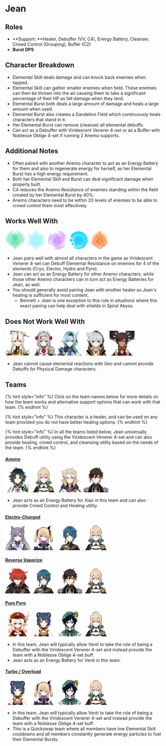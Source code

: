 # Jean

## Roles

* \*\*Support: \*\*Healer, Debuffer (VV, C4), Energy Battery, Cleanser, Crowd Control (Grouping), Buffer (C2)
* **Burst DPS**

## Character Breakdown

* Elemental Skill deals damage and can knock back enemies when tapped.
* Elemental Skill can gather smaller enemies when held. These enemies can then be thrown into the air causing them to take a significant percentage of their HP as fall damage when they land.
* Elemental Burst both deals a large amount of damage and heals a large amount when used.
* Elemental Burst also creates a Dandelion Field which continuously heals characters that stand in it.
* Her Elemental Burst can remove (cleanse) all elemental debuffs.
* Can act as a Debuffer with Viridescent Venerer 4-set or as a Buffer with Noblesse Oblige 4-set if running 2 Anemo supports.

## **Additional Notes**

* Often paired with another Anemo character to act as an Energy Battery for them and also to regenerate energy for herself, as her Elemental Burst has a high energy requirement.
* Both her Elemental Skill and Burst can deal significant damage when properly built.
* C4 reduces the Anemo Resistance of enemies standing within the field created by her Elemental Burst by 40%.
* Anemo characters need to be within 20 levels of enemies to be able to crowd control them most effectively.

## Works Well With

![](../../.gitbook/assets/Element_Anemo.webp) ![](../../.gitbook/assets/Element_Cryo.webp) ![](../../.gitbook/assets/Element_Electro.webp) ![](../../.gitbook/assets/Element_Hydro.webp) ![](../../.gitbook/assets/Element_Pyro.webp)

* Jean pairs well with almost all characters in the game as Viridescent Venerer 4-set can Debuff Elemental Resistance on enemies for 4 of the elements (Cryo, Electro, Hydro and Pyro).
* Jean can act as an Energy Battery for other Anemo characters, while those other Anemo characters can in turn act as Energy Batteries for Jean, as well.
* You should generally avoid pairing Jean with another healer as Jean's healing is sufficient for most content.
  * Bennett + Jean is one exception to this rule in situations where this exact pairing can help deal with shields in Spiral Abyss.

## Does Not Work Well With

![](../../.gitbook/assets/UI_AvatarIcon_Ningguang.png) ![](../../.gitbook/assets/UI_AvatarIcon_Noelle.png) ![](../../.gitbook/assets/UI_AvatarIcon_Eula.png) ![](../../.gitbook/assets/UI_AvatarIcon_Razor.png) ![](../../.gitbook/assets/UI_AvatarIcon_Xinyan.png)

* Jean cannot cause elemental reactions with Geo and cannot provide Debuffs for Physical Damage characters.

## Teams

{% hint style="info" %}
Click on the team names below for more details on how the team works and alternative support options that can work with that team.
{% endhint %}

{% hint style="info" %}
This character is a healer, and can be used on any team provided you do not have better healing options.
{% endhint %}

{% hint style="info" %}
In all the teams listed below, Jean universally provides Debuff utility using the Viridescent Venerer 4-set and can also provide healing, crowd control, and cleansing utility based on the needs of the team.
{% endhint %}

#### [Anemo](./)

![](../../.gitbook/assets/UI_AvatarIcon_Xiao.png) ![](../../.gitbook/assets/UI_AvatarIcon_Jean.png) ![](../../.gitbook/assets/UI_AvatarIcon_Albedo.png) ![](../../.gitbook/assets/UI_AvatarIcon_Zhongli.png)

* Jean acts as an Energy Battery for Xiao in this team and can also provide Crowd Control and Healing utility.

#### [Electro-Charged](../../teams/electro-charged.md)

![](../../.gitbook/assets/UI_AvatarIcon_Keqing.png) ![](../../.gitbook/assets/UI_AvatarIcon_Fischl.png) ![](../../.gitbook/assets/UI_AvatarIcon_Xingqiu.png) ![](../../.gitbook/assets/UI_AvatarIcon_Jean.png)

#### [Reverse Vaporize](../../teams/reverse-vaporize.md)

![](../../.gitbook/assets/UI_AvatarIcon_Diluc.png) ![](../../.gitbook/assets/UI_AvatarIcon_Xingqiu.png) ![](../../.gitbook/assets/UI_AvatarIcon_Zhongli.png) ![](../../.gitbook/assets/UI_AvatarIcon_Jean.png)

#### [Pure Pyro](../../teams/pure-pyro.md)

![](../../.gitbook/assets/UI_AvatarIcon_Klee.png) ![](../../.gitbook/assets/UI_AvatarIcon_Xiangling.png) ![](../../.gitbook/assets/UI_AvatarIcon_Venti.png) ![](../../.gitbook/assets/UI_AvatarIcon_Jean.png)

* In this team, Jean will typically allow Venti to take the role of being a Debuffer with the Viridescent Venerer 4-set and instead provide the team with a Noblesse Oblige 4-set buff.
* Jean acts as an Energy Battery for Venti in this team.

#### [Turbo / Overload](../../teams/overload.md)

![](../../.gitbook/assets/UI_AvatarIcon_Xiangling.png) ![](../../.gitbook/assets/UI_AvatarIcon_Fischl.png) ![](../../.gitbook/assets/UI_AvatarIcon_Venti.png) ![](../../.gitbook/assets/UI_AvatarIcon_Jean.png)

* In this team, Jean will typically allow Venti to take the role of being a Debuffer with the Viridescent Venerer 4-set and instead provide the team with a Noblesse Oblige 4-set buff.
* This is a Quickswap team where all members have low Elemental Skill cooldowns and all members constantly generate energy particles to fuel their Elemental Bursts.
